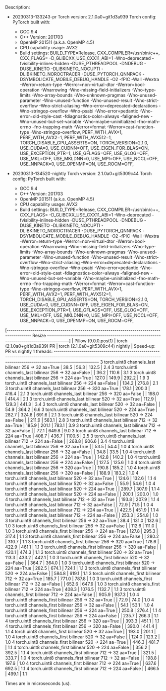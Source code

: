 Description:
- 20230313-133243-pr
Torch version: 2.1.0a0+git1d3a939
Torch config: PyTorch built with:
  - GCC 9.4
  - C++ Version: 201703
  - OpenMP 201511 (a.k.a. OpenMP 4.5)
  - CPU capability usage: AVX2
  - Build settings: BUILD_TYPE=Release, CXX_COMPILER=/usr/bin/c++, CXX_FLAGS= -D_GLIBCXX_USE_CXX11_ABI=1 -Wno-deprecated -fvisibility-inlines-hidden -DUSE_PTHREADPOOL -DNDEBUG -DUSE_KINETO -DLIBKINETO_NOCUPTI -DLIBKINETO_NOROCTRACER -DUSE_PYTORCH_QNNPACK -DSYMBOLICATE_MOBILE_DEBUG_HANDLE -O2 -fPIC -Wall -Wextra -Werror=return-type -Werror=non-virtual-dtor -Werror=bool-operation -Wnarrowing -Wno-missing-field-initializers -Wno-type-limits -Wno-array-bounds -Wno-unknown-pragmas -Wno-unused-parameter -Wno-unused-function -Wno-unused-result -Wno-strict-overflow -Wno-strict-aliasing -Wno-error=deprecated-declarations -Wno-stringop-overflow -Wno-psabi -Wno-error=pedantic -Wno-error=old-style-cast -fdiagnostics-color=always -faligned-new -Wno-unused-but-set-variable -Wno-maybe-uninitialized -fno-math-errno -fno-trapping-math -Werror=format -Werror=cast-function-type -Wno-stringop-overflow, PERF_WITH_AVX=1, PERF_WITH_AVX2=1, PERF_WITH_AVX512=1, TORCH_DISABLE_GPU_ASSERTS=ON, TORCH_VERSION=2.1.0, USE_CUDA=0, USE_CUDNN=OFF, USE_EIGEN_FOR_BLAS=ON, USE_EXCEPTION_PTR=1, USE_GFLAGS=OFF, USE_GLOG=OFF, USE_MKL=OFF, USE_MKLDNN=0, USE_MPI=OFF, USE_NCCL=OFF, USE_NNPACK=0, USE_OPENMP=ON, USE_ROCM=OFF,


- 20230313-134520-nightly
Torch version: 2.1.0a0+git5309c44
Torch config: PyTorch built with:
  - GCC 9.4
  - C++ Version: 201703
  - OpenMP 201511 (a.k.a. OpenMP 4.5)
  - CPU capability usage: AVX2
  - Build settings: BUILD_TYPE=Release, CXX_COMPILER=/usr/bin/c++, CXX_FLAGS= -D_GLIBCXX_USE_CXX11_ABI=1 -Wno-deprecated -fvisibility-inlines-hidden -DUSE_PTHREADPOOL -DNDEBUG -DUSE_KINETO -DLIBKINETO_NOCUPTI -DLIBKINETO_NOROCTRACER -DUSE_PYTORCH_QNNPACK -DSYMBOLICATE_MOBILE_DEBUG_HANDLE -O2 -fPIC -Wall -Wextra -Werror=return-type -Werror=non-virtual-dtor -Werror=bool-operation -Wnarrowing -Wno-missing-field-initializers -Wno-type-limits -Wno-array-bounds -Wno-unknown-pragmas -Wno-unused-parameter -Wno-unused-function -Wno-unused-result -Wno-strict-overflow -Wno-strict-aliasing -Wno-error=deprecated-declarations -Wno-stringop-overflow -Wno-psabi -Wno-error=pedantic -Wno-error=old-style-cast -fdiagnostics-color=always -faligned-new -Wno-unused-but-set-variable -Wno-maybe-uninitialized -fno-math-errno -fno-trapping-math -Werror=format -Werror=cast-function-type -Wno-stringop-overflow, PERF_WITH_AVX=1, PERF_WITH_AVX2=1, PERF_WITH_AVX512=1, TORCH_DISABLE_GPU_ASSERTS=ON, TORCH_VERSION=2.1.0, USE_CUDA=0, USE_CUDNN=OFF, USE_EIGEN_FOR_BLAS=ON, USE_EXCEPTION_PTR=1, USE_GFLAGS=OFF, USE_GLOG=OFF, USE_MKL=OFF, USE_MKLDNN=0, USE_MPI=OFF, USE_NCCL=OFF, USE_NNPACK=0, USE_OPENMP=ON, USE_ROCM=OFF,



[------------------------------------------------------------------------------------------ Resize -----------------------------------------------------------------------------------------]
                                                                 |  Pillow (9.0.0.post1)  |  torch (2.1.0a0+git1d3a939) PR  |  torch (2.1.0a0+git5309c44) nightly  |  Speed-up: PR vs nightly
1 threads: ----------------------------------------------------------------------------------------------------------------------------------------------------------------------------------
      3 torch.uint8 channels_last bilinear 256 -> 32 aa=True     |          38.5          |                56.3             |                 132.5                |            2.4
      3 torch.uint8 channels_last bilinear 256 -> 32 aa=False    |                        |                36.2             |                 110.6                |            3.1
      3 torch.uint8 channels_last bilinear 256 -> 224 aa=True    |         127.0          |               149.9             |                 292.2                |            1.9
      3 torch.uint8 channels_last bilinear 256 -> 224 aa=False   |                        |               134.2             |                 276.8                |            2.1
      3 torch.uint8 channels_last bilinear 256 -> 320 aa=True    |         178.1          |               200.3             |                 416.4                |            2.1
      3 torch.uint8 channels_last bilinear 256 -> 320 aa=False   |                        |               198.0             |                 414.4                |            2.1
      3 torch.uint8 channels_last bilinear 520 -> 32 aa=True     |         112.9          |               129.3             |                 441.3                |            3.4
      3 torch.uint8 channels_last bilinear 520 -> 32 aa=False    |                        |                54.9             |                 364.2                |            6.6
      3 torch.uint8 channels_last bilinear 520 -> 224 aa=True    |         282.7          |               324.8             |                 691.6                |            2.1
      3 torch.uint8 channels_last bilinear 520 -> 224 aa=False   |                        |               211.9             |                 583.1                |            2.8
      3 torch.uint8 channels_last bilinear 712 -> 32 aa=True     |         185.9          |               201.1             |                 783.1                |            3.9
      3 torch.uint8 channels_last bilinear 712 -> 32 aa=False    |                        |                72.1             |                 649.8                |            9.0
      3 torch.uint8 channels_last bilinear 712 -> 224 aa=True    |         408.7          |               436.7             |                1100.5                |            2.5
      3 torch.uint8 channels_last bilinear 712 -> 224 aa=False   |                        |               268.8             |                 906.6                |            3.4
      4 torch.uint8 channels_last bilinear 256 -> 32 aa=True     |                        |                53.5             |                  54.4                |            1.0
      4 torch.uint8 channels_last bilinear 256 -> 32 aa=False    |                        |                34.8             |                  33.5                |            1.0
      4 torch.uint8 channels_last bilinear 256 -> 224 aa=True    |                        |               142.8             |                 140.2                |            1.0
      4 torch.uint8 channels_last bilinear 256 -> 224 aa=False   |                        |               127.5             |                 125.6                |            1.0
      4 torch.uint8 channels_last bilinear 256 -> 320 aa=True    |                        |               190.8             |                 185.2                |            1.0
      4 torch.uint8 channels_last bilinear 256 -> 320 aa=False   |                        |               188.9             |                 183.2                |            1.0
      4 torch.uint8 channels_last bilinear 520 -> 32 aa=True     |                        |               124.6             |                 132.6                |            1.1
      4 torch.uint8 channels_last bilinear 520 -> 32 aa=False    |                        |                55.9             |                  54.6                |            1.0
      4 torch.uint8 channels_last bilinear 520 -> 224 aa=True    |                        |               289.7             |                 307.9                |            1.1
      4 torch.uint8 channels_last bilinear 520 -> 224 aa=False   |                        |               200.1             |                 200.0                |            1.0
      4 torch.uint8 channels_last bilinear 712 -> 32 aa=True     |                        |               193.8             |                 207.9                |            1.1
      4 torch.uint8 channels_last bilinear 712 -> 32 aa=False    |                        |                72.9             |                  71.5                |            1.0
      4 torch.uint8 channels_last bilinear 712 -> 224 aa=True    |                        |               422.5             |                 451.9                |            1.1
      4 torch.uint8 channels_last bilinear 712 -> 224 aa=False   |                        |               253.3             |                 254.8                |            1.0
      3 torch.uint8 channels_first bilinear 256 -> 32 aa=True    |          38.4          |               131.0             |                 132.6                |            1.0
      3 torch.uint8 channels_first bilinear 256 -> 32 aa=False   |                        |               112.6             |                 111.0                |            1.0
      3 torch.uint8 channels_first bilinear 256 -> 224 aa=True   |         127.8          |               295.3             |                 317.4                |            1.1
      3 torch.uint8 channels_first bilinear 256 -> 224 aa=False  |                        |               280.2             |                 310.7                |            1.1
      3 torch.uint8 channels_first bilinear 256 -> 320 aa=True   |         178.6          |               422.9             |                 461.1                |            1.1
      3 torch.uint8 channels_first bilinear 256 -> 320 aa=False  |                        |               420.1             |                 474.3                |            1.1
      3 torch.uint8 channels_first bilinear 520 -> 32 aa=True    |         113.3          |               433.2             |                 442.1                |            1.0
      3 torch.uint8 channels_first bilinear 520 -> 32 aa=False   |                        |               364.7             |                 364.0                |            1.0
      3 torch.uint8 channels_first bilinear 520 -> 224 aa=True   |         282.5          |               674.1             |                 724.1                |            1.1
      3 torch.uint8 channels_first bilinear 520 -> 224 aa=False  |                        |               584.8             |                 619.1                |            1.1
      3 torch.uint8 channels_first bilinear 712 -> 32 aa=True    |         185.7          |               771.0             |                 787.8                |            1.0
      3 torch.uint8 channels_first bilinear 712 -> 32 aa=False   |                        |               652.6             |                 647.9                |            1.0
      3 torch.uint8 channels_first bilinear 712 -> 224 aa=True   |         408.3          |              1076.5             |                1132.7                |            1.1
      3 torch.uint8 channels_first bilinear 712 -> 224 aa=False  |                        |               905.9             |                 937.3                |            1.0
      4 torch.uint8 channels_first bilinear 256 -> 32 aa=True    |                        |                72.9             |                  74.0                |            1.0
      4 torch.uint8 channels_first bilinear 256 -> 32 aa=False   |                        |                54.1             |                  53.1                |            1.0
      4 torch.uint8 channels_first bilinear 256 -> 224 aa=True   |                        |               250.8             |                 276.4                |            1.1
      4 torch.uint8 channels_first bilinear 256 -> 224 aa=False  |                        |               235.7             |                 266.3                |            1.1
      4 torch.uint8 channels_first bilinear 256 -> 320 aa=True   |                        |               393.3             |                 451.1                |            1.1
      4 torch.uint8 channels_first bilinear 256 -> 320 aa=False  |                        |               390.0             |                 441.4                |            1.1
      4 torch.uint8 channels_first bilinear 520 -> 32 aa=True    |                        |               193.0             |                 201.1                |            1.0
      4 torch.uint8 channels_first bilinear 520 -> 32 aa=False   |                        |               124.0             |                 123.2                |            1.0
      4 torch.uint8 channels_first bilinear 520 -> 224 aa=True   |                        |               446.3             |                 481.7                |            1.1
      4 torch.uint8 channels_first bilinear 520 -> 224 aa=False  |                        |               356.2             |                 392.5                |            1.1
      4 torch.uint8 channels_first bilinear 712 -> 32 aa=True    |                        |               321.5             |                 333.7                |            1.0
      4 torch.uint8 channels_first bilinear 712 -> 32 aa=False   |                        |               198.8             |                 197.6                |            1.0
      4 torch.uint8 channels_first bilinear 712 -> 224 aa=True   |                        |               637.6             |                 692.5                |            1.1
      4 torch.uint8 channels_first bilinear 712 -> 224 aa=False  |                        |               466.5             |                 499.1                |            1.1

Times are in microseconds (us).
